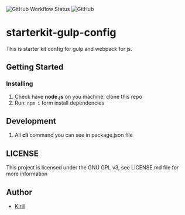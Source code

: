 ![GitHub Workflow Status](https://img.shields.io/github/workflow/status/steelWinds/starterkit-gulp-config/lintCheck) 
![GitHub](https://img.shields.io/github/license/steelWinds/starterkit-gulp-config?color=#45bf17&style=popout-square)

# starterkit-gulp-config

This is starter kit config for gulp and webpack for js.
  
## Getting Started 

### Installing 

1. Check have **node.js** on you machine, clone this repo
2. Run: ```npm i``` form install dependencies 

## Development 

1. All **cli** command you can see in package.json file

## LICENSE 

This project is licensed under the GNU GPL v3, see LICENSE.md file for more information

## Author 

- [Kirill](https://github.com/steelWinds)

